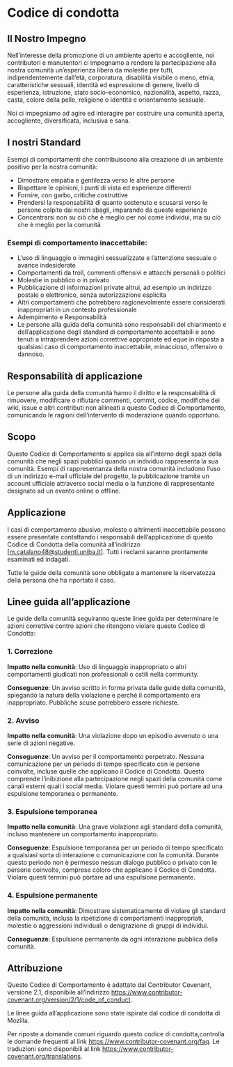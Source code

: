 # Codice di condotta

## Il Nostro Impegno
Nell’interesse della promozione di un ambiente aperto e accogliente, noi contributori e manutentori ci impegnamo a rendere la partecipazione alla nostra comunità un’esperienza libera da molestie per tutti, indipendentemente dall’età, corporatura, disabilità visibile o meno, etnia, caratteristiche sessuali, identità ed espressione di genere, livello di esperienza, istruzione, stato socio-economico, nazionalità, aspetto, razza, casta, colore della pelle, religione o identità e orientamento sessuale.

Noi ci impegniamo ad agire ed interagire per costruire una comunità aperta, accogliente, diversificata, inclusiva e sana.

## I nostri Standard
Esempi di comportamenti che contribuiscono alla creazione di un ambiente positivo per la nostra comunità:

* Dimostrare empatia e gentilezza verso le altre persone
* Rispettare le opinioni, i punti di vista ed esperienze differenti
* Fornire, con garbo, critiche costruttive
* Prendersi la responsabilità di quanto sostenuto e scusarsi verso le persone colpite dai nostri sbagli, imparando da queste esperienze
* Concentrarsi non su ciò che è meglio per noi come individui, ma su ciò che è meglio per la comunità

### Esempi di comportamento inaccettabile:

* L’uso di linguaggio o immagini sessualizzate e l’attenzione sessuale o avance indesiderate
* Comportamenti da troll, commenti offensivi e attacchi personali o politici
* Molestie in pubblico o in privato
* Pubblicazione di informazioni private altrui, ad esempio un indirizzo postale o elettronico, senza autorizzazione esplicita
* Altri comportamenti che potrebbero ragionevolmente essere considerati inappropriati in un contesto professionale
* Adempimento e Responsabilità
* Le persone alla guida della comunità sono responsabili del chiarimento e dell’applicazione degli standard di comportamento accettabili e sono tenuti a intraprendere azioni correttive appropriate ed eque in risposta a qualsiasi caso di comportamento inaccettabile, minaccioso, offensivo o dannoso.

## Responsabilità di applicazione
Le persone alla guida della comunità hanno il diritto e la responsabilità di rimuovere, modificare o rifiutare commenti, commit, codice, modifiche dei wiki, issue e altri contributi non allineati a questo Codice di Comportamento, comunicando le ragioni dell’intervento di moderazione quando opportuno.

## Scopo
Questo Codice di Comportamento si applica sia all’interno degli spazi della comunità che negli spazi pubblici quando un individuo rappresenta la sua comunità. Esempi di rappresentanza della nostra comunità includono l’uso di un indirizzo e-mail ufficiale del progetto, la pubblicazione tramite un account ufficiale attraverso social media o la funzione di rappresentante designato ad un evento online o offline.

## Applicazione
I casi di comportamento abusivo, molesto o altrimenti inaccettabile possono essere presentate contattando i responsabili dell’applicazione di questo Codice di Condotta della comunità all’indirizzo [m.catalano48@studenti.uniba.it]. Tutti i reclami saranno prontamente esaminati ed indagati.

Tutte le guide della comunità sono obbligate a mantenere la riservatezza della persona che ha riportato il caso.

## Linee guida all’applicazione
Le guide della comunità seguiranno queste linee guida per determinare le azioni correttive contro azioni che ritengono violare questo Codice di Condotta:

### 1. Correzione
**Impatto nella comunità**: Uso di linguaggio inappropriato o altri comportamenti giudicati non professionali o ostili nella community.

**Conseguenze**: Un avviso scritto in forma privata dalle guide della comunità, spiegando la natura della violazione e perché il comportamento era inappropriato. Pubbliche scuse potrebbero essere richieste.

### 2. Avviso
**Impatto nella comunità**: Una violazione dopo un episodio avvenuto o una serie di azioni negative.

**Conseguenze**: Un avviso per il comportamento perpetrato. Nessuna comunicazione per un periodo di tempo specificato con le persone coinvolte, incluse quelle che applicano il Codice di Condotta. Questo comprende l’inibizione alla partecipazione negli spazi della comunità come canali esterni quali i social media. Violare questi termini può portare ad una espulsione temporanea o permanente.

### 3. Espulsione temporanea
**Impatto nella comunità**: Una grave violazione agli standard della comunità, incluso mantenere un comportamento inappropriato.

**Conseguenze**: Espulsione temporanea per un periodo di tempo specificato a qualsiasi sorta di interazione o comunicazione con la comunità. Durante questo periodo non è permesso nessun dialogo pubblico o privato con le persone coinvolte, comprese coloro che applicano il Codice di Condotta. Violare questi termini può portare ad una espulsione permanente.

### 4. Espulsione permanente
**Impatto nella comunità**: Dimostrare sistematicamente di violare gli standard della comunità, inclusa la ripetizione di comportamenti inappropriati, molestie o aggressioni individuali o denigrazione di gruppi di individui.

**Conseguenze**: Espulsione permanente da ogni interazione pubblica della comunità.

## Attribuzione
Questo Codice di Comportamento è adattato dal Contributor Covenant, versione 2.1, disponibile all’indirizzo https://www.contributor-covenant.org/version/2/1/code_of_conduct.

Le linee guida all’applicazione sono state ispirate dal codice di condotta di Mozilla.

Per riposte a domande comuni riguardo questo codice di condotta,controlla le domande frequenti al link https://www.contributor-covenant.org/faq. Le traduzioni sono disponibili al link https://www.contributor-covenant.org/translations.